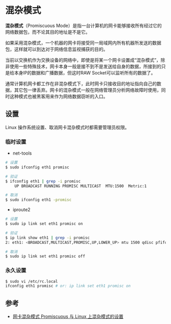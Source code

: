 # 混杂模式

**混杂模式**（Promiscuous Mode）是指一台计算机的网卡能够接收所有经过它的网络数据包，而不论其目的地址是不是它。

如果采用混杂模式，一个机器的网卡将接受同一局域网内所有机器所发送的数据包，这样就可以到达对于网络信息监视捕获的目的。

当前以交换机作为交换设备的网络中，即使是将某一个网卡设置成“混杂模式”，除非使用一些特殊技术，网卡本身一般是接不到不是发送给自身的数据，所接到的只是给本身IP的数据和广播数据，但这时RAW Socket可以监听所有的数据了。

通常计算机网卡都工作在非混杂模式下，此时网卡只接收目的地址指向自己的数据，其它包一律丢弃。网卡的混杂模式一般在网络管理员分析网络故障时使用，同时这种模式也被黑客用来作为网络数据窃听的入口。

## 设置

Linux 操作系统设置、取消网卡混杂模式时都需要管理员权限。

### 临时设置

* net-tools

```sh
# 设置
$ sudo ifconfig eth1 promisc

# 验证
$ ifconfig eth1 | grep -i promisc
    UP BROADCAST RUNNING PROMISC MULTICAST  MTU:1500  Metric:1

# 取消
$ sudo ifconfig eth1 -promisc
```

* iproute2

```sh
# 设置
$ sudo ip link set eth1 promisc on

# 验证
$ ip link show eth1 | grep -i promisc
2: eth1: <BROADCAST,MULTICAST,PROMISC,UP,LOWER_UP> mtu 1500 qdisc pfifo_fast state UP mode DEFAULT group default qlen 1000

# 取消
$ sudo ip link set eth1 promisc off
```

### 永久设置

```sh
$ sudo vi /etc/rc.local
ifconfig eth1 promisc # or: ip link set eth1 promisc on
```

## 参考

* [网卡混杂模式 Promiscuous 与 Linux 上混杂模式的设置](https://blog.csdn.net/bytxl/article/details/46862207)